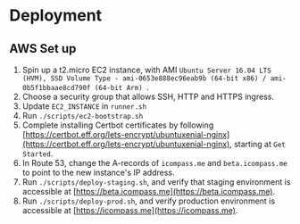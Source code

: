 # Deployment

## AWS Set up

1. Spin up a t2.micro EC2 instance, with AMI `Ubuntu Server 16.04 LTS (HVM), SSD Volume Type - ami-0653e888ec96eab9b (64-bit x86) / ami-0b5f1bbaae8cd790f (64-bit Arm)
`.
1. Choose a security group that allows SSH, HTTP and HTTPS ingress.
1. Update `EC2_INSTANCE` in `runner.sh`
1. Run `./scripts/ec2-bootstrap.sh`
1. Complete installing Certbot certificates by following [https://certbot.eff.org/lets-encrypt/ubuntuxenial-nginx](https://certbot.eff.org/lets-encrypt/ubuntuxenial-nginx), starting at `Get Started`.
1. In Route 53, change the A-records of `icompass.me` and `beta.icompass.me` to point to the new instance's IP address.
1. Run `./scripts/deploy-staging.sh`, and verify that staging environment is accessible at [https://beta.icompass.me](https://beta.icompass.me).
1. Run `./scripts/deploy-prod.sh`, and verify production environment is accessible at [https://icompass.me](https://icompass.me).
